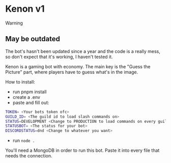 # Kenon v1
> [!WARNING]
> 
> May be outdated
> ---
> 
> The bot's hasn't been updated since a year and the code is a really mess, so don't expect that it's working, I haven't tested it.

Kenon is a gaming bot with economy. The main key is the "Guess the Picture" part, where players have to guess what's in the image.

How to install:
- run pnpm install
- create a .env
- paste and fill out:
```bash
TOKEN= <Your bots token ofc>
GUILD_ID= <The guild id to load slash commands on>
STATUS=DEVELOPMENT <Change to PRODUCTION to load commands on every guild>
STATUSBOT= <The status for your bot>
DISCORDSTATUS=dnd <Change to whatever you want>
```
- run `node .`

You'll need a MongoDB in order to run this bot. Paste it into every file that needs the connection.
